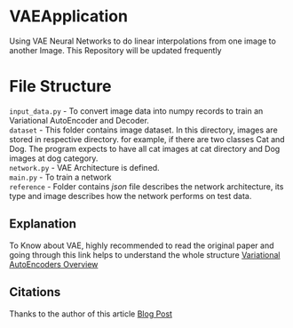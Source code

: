 # VAEApplication
Using VAE Neural Networks to do linear interpolations from one image to another Image. This Repository will be updated frequently

# File Structure
`input_data.py` - To convert image data into numpy records to train an Variational AutoEncoder and Decoder.
</br>
`dataset` - This folder contains image dataset. In this directory, images are stored in respective directory. for example, if there are two classes Cat and Dog. The program expects to have all cat images at cat directory and Dog images at dog category.
</br>
`network.py` - VAE Architecture is defined. 
</br>
`main.py` - To train a network
</br>
`reference` -  Folder contains *json* file describes the network architecture, its type and image describes how the network performs on test data.

## Explanation
To Know about VAE, highly recommended to read the original paper and going through this link helps to understand the whole structure [Variational AutoEncoders Overview](http://kvfrans.com/variational-autoencoders-explained/)

## Citations 

Thanks to the author of this article [Blog Post](https://jmetzen.github.io/2015-11-27/vae.html)
